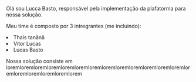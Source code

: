 Olá sou Lucca Basto, responsável pela implementação da plafatorma para nossa solução. 

Meu time é composto por 3 intregrantes (me incluindo): 
    <li>Thais tanãnã</li>
    <li>Vitor Lucas</li>
    <li>Lucas Basto</li>

<div>
    <article>Nossa solução consiste em loremloremloremloremloremloremloremloremloremloremloremloremloremloremloremloremloremloremlorem</article>
</div>